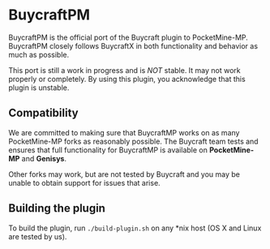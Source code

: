 # BuycraftPM

BuycraftPM is the official port of the Buycraft plugin to PocketMine-MP. BuycraftPM closely follows BuycraftX in both
functionality and behavior as much as possible.

This port is still a work in progress and is *NOT* stable. It may not work properly or completely. By using this plugin,
you acknowledge that this plugin is unstable.

## Compatibility

We are committed to making sure that BuycraftMP works on as many PocketMine-MP forks as reasonably possible. The Buycraft
team tests and ensures that full functionality for BuycraftMP is available on **PocketMine-MP** and **Genisys**.

Other forks may work, but are not tested by Buycraft and you may be unable to obtain support for issues that arise.

## Building the plugin

To build the plugin, run `./build-plugin.sh` on any *nix host (OS X and Linux are tested by us).